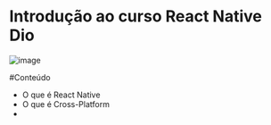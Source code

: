 # Introdução ao curso React Native Dio 
![image](https://user-images.githubusercontent.com/101803543/171529505-9f41533b-1fff-428c-b671-b0dacd0d5849.png)

#Conteúdo
- O que é React Native
- O que é Cross-Platform
- 
